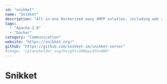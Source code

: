 ```yaml
---
id: "snikket"
name: "Snikket"
description: "All-in-one Dockerized easy XMPP solution, including web admin and clients."
tags:
  - "Apache-2.0"
  - "Docker"
category: "Communication"
website: "https://snikket.org/"
github: "https://github.com/snikket-im/snikket-server"
#image: "/placeholder.svg?height=300&width=400"
---
```


# Snikket
